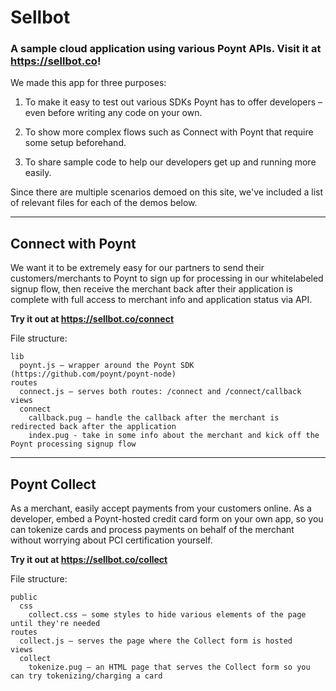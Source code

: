 # Sellbot

### A sample cloud application using various Poynt APIs. Visit it at https://sellbot.co!

We made this app for three purposes:

1. To make it easy to test out various SDKs Poynt has to offer developers – even before writing any code on your own.

2. To show more complex flows such as Connect with Poynt that require some setup beforehand.

3. To share sample code to help our developers get up and running more easily.

Since there are multiple scenarios demoed on this site, we've included a list of relevant files for each of the demos below.

---

## Connect with Poynt

We want it to be extremely easy for our partners to send their customers/merchants to Poynt to sign up for processing in our whitelabeled signup flow, then receive the merchant back after their application is complete with full access to merchant info and application status via API.

**Try it out at https://sellbot.co/connect**

File structure:

```
lib
  poynt.js – wrapper around the Poynt SDK (https://github.com/poynt/poynt-node)
routes
  connect.js – serves both routes: /connect and /connect/callback
views
  connect
    callback.pug – handle the callback after the merchant is redirected back after the application
    index.pug - take in some info about the merchant and kick off the Poynt processing signup flow
```

---

## Poynt Collect

As a merchant, easily accept payments from your customers online. As a developer, embed a Poynt-hosted credit card form on your own app, so you can tokenize cards and process payments on behalf of the merchant without worrying about PCI certification yourself.

**Try it out at https://sellbot.co/collect**

File structure:

```
public
  css
    collect.css – some styles to hide various elements of the page until they're needed
routes
  collect.js – serves the page where the Collect form is hosted
views
  collect
    tokenize.pug – an HTML page that serves the Collect form so you can try tokenizing/charging a card
```
